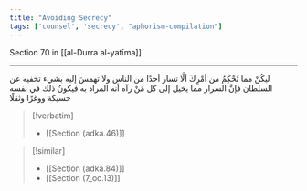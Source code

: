 ```yaml
---
title: "Avoiding Secrecy"
tags: ['counsel', 'secrecy', "aphorism-compilation"]
---
```


 Section 70 in [[al-Durra al-yatīma]]

---
ليكُنْ مما تُحْكِمُ من أمْرِكَ ألَّا تسار أحدًا من الناس ولا تهمسَ إليه بشيء تخفيه عن السلطان فإنَّ السرار مما يخيل إلى كل مَنْ رآه أنه المراد به فيكونُ ذلك في نفسه حسيكة ووغرًا وثقلًا

> [!verbatim]
> - [[Section (adka.46)]]

> [!similar]
> - [[Section (adka.84)]]
> - [[Section (7_oc.13)]]
